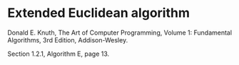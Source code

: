 # Extended Euclidean algorithm

 Donald E. Knuth, The Art of Computer Programming, Volume 1: Fundamental Algorithms, 3rd Edition, Addison-Wesley.
 
 Section 1.2.1, Algorithm E, page 13. 
